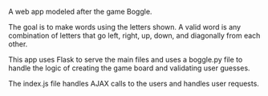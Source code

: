 A web app modeled after the game Boggle.

The goal is to make words using the letters shown. A valid word is any combination of letters that go left, right, up, down, and diagonally from each other.

This app uses Flask to serve the main files and uses a boggle.py file to handle the logic of creating the game board and validating user guesses.

The index.js file handles AJAX calls to the users and handles user requests.
